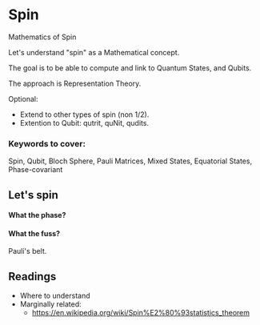 # Spin
Mathematics of Spin

Let's understand "spin" as a Mathematical concept.

The goal is to be able to compute and link to Quantum States, and Qubits.

The approach is Representation Theory.

Optional:
* Extend to other types of spin (non 1/2).
* Extention to Qubit: qutrit, quNit, qudits.

### Keywords to cover:
Spin, Qubit, Bloch Sphere, Pauli Matrices, Mixed States, Equatorial States, Phase-covariant


## Let's spin
#### What the phase?
#### What the fuss?
Pauli's belt.


## Readings
* Where to understand
* Marginally related:
   * https://en.wikipedia.org/wiki/Spin%E2%80%93statistics_theorem
